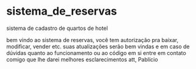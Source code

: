 # sistema_de_reservas
sistema de cadastro de quartos de hotel 

bem vindo ao sistema de reservas, você tem autorização pra baixar, modificar, vender etc.
suas atualizações serão bem vindas e em caso de dúvidas quanto ao funcionamento ou ao código em si 
entre em contato comigo que lhe darei melhores esclarecimentos
att, Pablício
